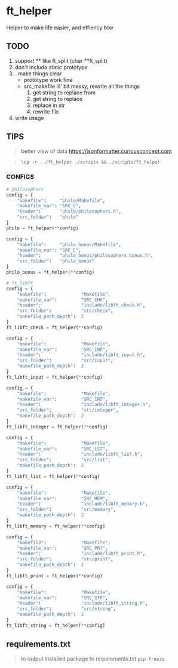 # ft_helper

Helper to make life easier, and effiency btw

## TODO

1. support \*\* like ft_split (char \*\*ft_split)
1. don't include static prototype
2. . make things clear
	- prototype work fine
	- src_makefile lil' bit messy, rewrite all the things
		1. get string to replace from
		2. get string to replace
		3. replace in str
		4. rewrite file
1. write usage

## TIPS

> better view of data https://jsonformatter.curiousconcept.com

> `\cp -r ../ft_helper ./scripts && ./scripts/ft_helper`

### CONFIGS

```python
# philosophers
config = {
	"makefile":		"philo/Makefile",
	"makefile_var":	"SRC_C",
	"header":		"philo/philosophers.h",
	"src_folder":	"philo"
}
philo = ft_helper(**config)

config = {
	"makefile":		"philo_bonus/Makefile",
	"makefile_var":	"SRC_C",
	"header":		"philo_bonus/philosophers_bonus.h",
	"src_folder":	"philo_bonus"
}
philo_bonus = ft_helper(**config)

# ft_libft
config = {
	"makefile":				"Makefile",
	"makefile_var":			"SRC_CHK",
	"header":				"include/libft_check.h",
	"src_folder":			"src/check",
	"makefile_path_depth":	2
}
ft_libft_check = ft_helper(**config)

config = {
	"makefile":				"Makefile",
	"makefile_var":			"SRC_INP",
	"header":				"include/libft_input.h",
	"src_folder":			"src/input",
	"makefile_path_depth":	2
}
ft_libft_input = ft_helper(**config)

config = {
	"makefile":				"Makefile",
	"makefile_var":			"SRC_INT",
	"header":				"include/libft_integer.h",
	"src_folder":			"src/integer",
	"makefile_path_depth":	2
}
ft_libft_integer = ft_helper(**config)

config = {
	"makefile":				"Makefile",
	"makefile_var":			"SRC_LST",
	"header":				"include/libft_list.h",
	"src_folder":			"src/list",
	"makefile_path_depth":	2
}
ft_libft_list = ft_helper(**config)

config = {
	"makefile":				"Makefile",
	"makefile_var":			"SRC_MEM",
	"header":				"include/libft_memory.h",
	"src_folder":			"src/memory",
	"makefile_path_depth":	2
}
ft_libft_memory = ft_helper(**config)

config = {
	"makefile":				"Makefile",
	"makefile_var":			"SRC_PRT",
	"header":				"include/libft_print.h",
	"src_folder":			"src/print",
	"makefile_path_depth":	2
}
ft_libft_print = ft_helper(**config)

config = {
	"makefile":				"Makefile",
	"makefile_var":			"SRC_STR",
	"header":				"include/libft_string.h",
	"src_folder":			"src/string",
	"makefile_path_depth":	2
}
ft_libft_string = ft_helper(**config)
```

## requirements.txt

> to output installed package to requirements.txt
`pip freeze`

